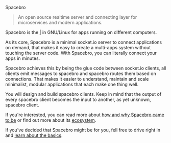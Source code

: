 Spacebro

> An open source realtime server and connecting layer for microservices and modern applications.

Spacebro is the [|](<https://en.wikipedia.org/wiki/Pipeline_(Unix)>) in GNU/Linux for apps running on different computers.

As its core, Spacebro is a minimal socket.io server to connect applications on demand, that makes it easy to create a multi-apps system without touching the server code. With Spacebro, you can literally connect your apps in minutes.

Spacebro achieves this by being the glue code between socket.io clients, all clients emit messages to spacebro and spacebro routes them based on connections. That makes it easier to understand, maintain and scale minimalist, modular applications that each make one thing well.

You will design and build spacebro clients. Keep in mind that the output of every spacebro client becomes the input to another, as yet unknown, spacebro client.

If you're interested, you can read more about [how and why Spacebro came to be](https://medium.com/@egeoffray/how-and-why-spacebro-came-to-be-5bb4eb954285) or find out more about its [ecosystem](https://github.com/spacebro/awesome-spacebro#apps).

If you've decided that Spacebro might be for you, fell free to drive right in and [learn about the basics](./guides/basics/readme.md).
